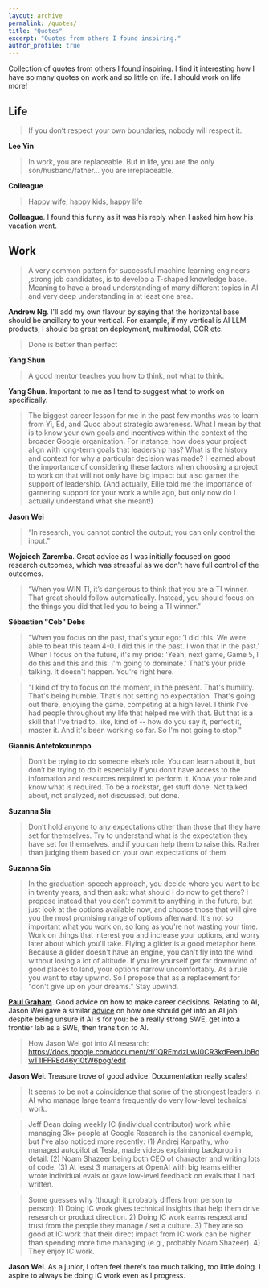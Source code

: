 ```yaml
---
layout: archive
permalink: /quotes/
title: "Quotes"
excerpt: "Quotes from others I found inspiring."
author_profile: true
---
```


Collection of quotes from others I found inspiring. I find it interesting how I have so many quotes on work and so little on life. I should work on life more!

## Life

> If you don’t respect your own boundaries, nobody will respect it. 

**Lee Yin**

> In work, you are replaceable. But in life, you are the only son/husband/father... you are irreplaceable.

**Colleague**

> Happy wife, happy kids, happy life

**Colleague**. I found this funny as it was his reply when I asked him how his vacation went.

## Work

> A very common pattern for successful machine learning engineers ,strong job candidates, is to develop a T-shaped knowledge base. Meaning to have a broad understanding of many different topics in AI and very deep understanding in at least one area.

**Andrew Ng**. I'll add my own flavour by saying that the horizontal base should be ancillary to your vertical. For example, if my vertical is AI LLM products, I should be great on deployment, multimodal, OCR etc. 

> Done is better than perfect

**Yang Shun**

> A good mentor teaches you how to think, not what to think.

**Yang Shun**. Important to me as I tend to suggest what to work on specifically.


> The biggest career lesson for me in the past few months was to learn from Yi, Ed, and Quoc about strategic awareness. What I mean by that is to know your own goals and incentives within the context of the broader Google organization. For instance, how does your project align with long-term goals that leadership has? What is the history and context for why a particular decision was made? I learned about the importance of considering these factors when choosing a project to work on that will not only have big impact but also garner the support of leadership. (And actually, Ellie told me the importance of garnering support for your work a while ago, but only now do I actually understand what she meant!)

**Jason Wei**

> “In research, you cannot control the output; you can only control the input.”

**Wojciech Zaremba**. Great advice as I was initially focused on good research outcomes, which was stressful as we don't have full control of the outcomes.


> “When you WIN TI, it’s dangerous to think that you are a TI winner. That great should follow automatically. Instead, you should focus on the things you did that led you to being a TI winner.” 

**Sébastien "Ceb" Debs**

> "When you focus on the past, that's your ego: 'I did this. We were able to beat this team 4-0. I did this in the past. I won that in the past.' When I focus on the future, it's my pride: 'Yeah, next game, Game 5, I do this and this and this. I'm going to dominate.' That's your pride talking. It doesn't happen. You're right here.

> "I kind of try to focus on the moment, in the present. That's humility. That's being humble. That's not setting no expectation. That's going out there, enjoying the game, competing at a high level. I think I've had people throughout my life that helped me with that. But that is a skill that I've tried to, like, kind of -- how do you say it, perfect it, master it. And it's been working so far. So I'm not going to stop."

**Giannis Antetokounmpo**

> Don’t be trying to do someone else’s role. You can learn about it, but don’t be trying to do it especially if you don’t have access to the information and resources required to perform it. Know your role and know what is required. To be a rockstar, get stuff done. Not talked about, not analyzed, not discussed, but done.

**Suzanna Sia**

> Don’t hold anyone to any expectations other than those that they have set for themselves. Try to understand what is the expectation they have set for themselves, and if you can help them to raise this. Rather than judging them based on your own expectations of them

**Suzanna Sia**

> In the graduation-speech approach, you decide where you want to be in twenty years, and then ask: what should I do now to get there? I propose instead that you don't commit to anything in the future, but just look at the options available now, and choose those that will give you the most promising range of options afterward.
> It's not so important what you work on, so long as you're not wasting your time. Work on things that interest you and increase your options, and worry later about which you'll take.
> Flying a glider is a good metaphor here. Because a glider doesn't have an engine, you can't fly into the wind without losing a lot of altitude. If you let yourself get far downwind of good places to land, your options narrow uncomfortably. As a rule you want to stay upwind. So I propose that as a replacement for "don't give up on your dreams." Stay upwind.

[**Paul Graham**](https://paulgraham.com/hs.html). Good advice on how to make career decisions. Relating to AI, Jason Wei gave a similar [advice](https://docs.google.com/document/d/1QREmdzLwJ0CR3kdFeenJbBowT1IFFREd46y10tW6pog/edit) on how one should get into an AI job despite being unsure if AI is for you: be a really strong SWE, get into a frontier lab as a SWE, then transition to AI. 

> How Jason Wei got into AI research: https://docs.google.com/document/d/1QREmdzLwJ0CR3kdFeenJbBowT1IFFREd46y10tW6pog/edit

**Jason Wei**. Treasure trove of good advice. Documentation really scales!

> It seems to be not a coincidence that some of the strongest leaders in AI who manage large teams frequently do very low-level technical work.

> Jeff Dean doing weekly IC (individual contributor) work while managing 3k+ people at Google Research is the canonical example, but I've also noticed more recently:
(1) Andrej Karpathy, who managed autopilot at Tesla, made videos explaining backprop in detail.
(2) Noam Shazeer being both CEO of character and writing lots of code.
(3) At least 3 managers at OpenAI with big teams either wrote individual evals or gave low-level feedback on evals that I had written.

> Some guesses why (though it probably differs from person to person): 1) Doing IC work gives technical insights that help them drive research or product direction. 2) Doing IC work earns respect and trust from the people they manage / set a culture. 3) They are so good at IC work that their direct impact from IC work can be higher than spending more time managing (e.g., probably Noam Shazeer). 4) They enjoy IC work.

**Jason Wei**. As a junior, I often feel there's too much talking, too little doing. I aspire to always be doing IC work even as I progress.